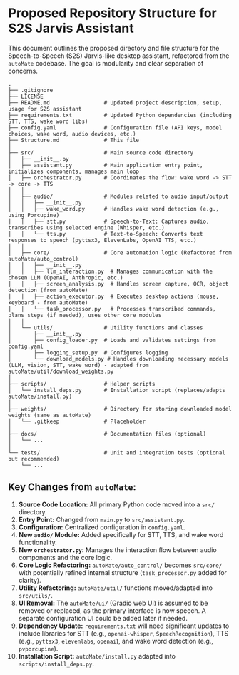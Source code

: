 # Proposed Repository Structure for S2S Jarvis Assistant

This document outlines the proposed directory and file structure for the Speech-to-Speech (S2S) Jarvis-like desktop assistant, refactored from the `autoMate` codebase. The goal is modularity and clear separation of concerns.

```
.
├── .gitignore
├── LICENSE
├── README.md                 # Updated project description, setup, usage for S2S assistant
├── requirements.txt          # Updated Python dependencies (including STT, TTS, wake word libs)
├── config.yaml               # Configuration file (API keys, model choices, wake word, audio devices, etc.)
├── Structure.md              # This file
│
├── src/                      # Main source code directory
│   ├── __init__.py
│   ├── assistant.py          # Main application entry point, initializes components, manages main loop
│   ├── orchestrator.py       # Coordinates the flow: wake word -> STT -> core -> TTS
│   │
│   ├── audio/                # Modules related to audio input/output
│   │   ├── __init__.py
│   │   ├── wake_word.py      # Handles wake word detection (e.g., using Porcupine)
│   │   ├── stt.py            # Speech-to-Text: Captures audio, transcribes using selected engine (Whisper, etc.)
│   │   └── tts.py            # Text-to-Speech: Converts text responses to speech (pyttsx3, ElevenLabs, OpenAI TTS, etc.)
│   │
│   ├── core/                 # Core automation logic (Refactored from autoMate/auto_control)
│   │   ├── __init__.py
│   │   ├── llm_interaction.py  # Manages communication with the chosen LLM (OpenAI, Anthropic, etc.)
│   │   ├── screen_analysis.py  # Handles screen capture, OCR, object detection (from autoMate)
│   │   ├── action_executor.py  # Executes desktop actions (mouse, keyboard - from autoMate)
│   │   └── task_processor.py   # Processes transcribed commands, plans steps (if needed), uses other core modules
│   │
│   └── utils/                # Utility functions and classes
│       ├── __init__.py
│       ├── config_loader.py  # Loads and validates settings from config.yaml
│       ├── logging_setup.py  # Configures logging
│       └── download_models.py # Handles downloading necessary models (LLM, vision, STT, wake word) - adapted from autoMate/util/download_weights.py
│
├── scripts/                  # Helper scripts
│   └── install_deps.py       # Installation script (replaces/adapts autoMate/install.py)
│
├── weights/                  # Directory for storing downloaded model weights (same as autoMate)
│   └── .gitkeep              # Placeholder
│
├── docs/                     # Documentation files (optional)
│   └── ...
│
└── tests/                    # Unit and integration tests (optional but recommended)
    └── ...
```

## Key Changes from `autoMate`:

1.  **Source Code Location:** All primary Python code moved into a `src/` directory.
2.  **Entry Point:** Changed from `main.py` to `src/assistant.py`.
3.  **Configuration:** Centralized configuration in `config.yaml`.
4.  **New `audio/` Module:** Added specifically for STT, TTS, and wake word functionality.
5.  **New `orchestrator.py`:** Manages the interaction flow between audio components and the core logic.
6.  **Core Logic Refactoring:** `autoMate/auto_control/` becomes `src/core/` with potentially refined internal structure (`task_processor.py` added for clarity).
7.  **Utility Refactoring:** `autoMate/util/` functions moved/adapted into `src/utils/`.
8.  **UI Removal:** The `autoMate/ui/` (Gradio web UI) is assumed to be removed or replaced, as the primary interface is now speech. A separate configuration UI could be added later if needed.
9.  **Dependency Update:** `requirements.txt` will need significant updates to include libraries for STT (e.g., `openai-whisper`, `SpeechRecognition`), TTS (e.g., `pyttsx3`, `elevenlabs`, `openai`), and wake word detection (e.g., `pvporcupine`).
10. **Installation Script:** `autoMate/install.py` adapted into `scripts/install_deps.py`. 